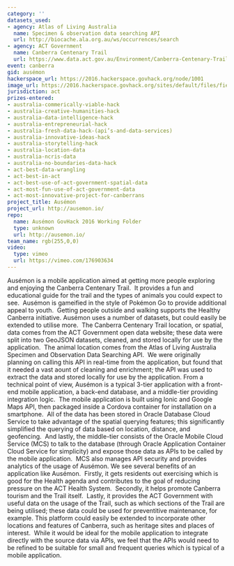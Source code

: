 ```yaml
---
category: ''
datasets_used:
- agency: Atlas of Living Australia
  name: Specimen & observation data searching API
  url: http://biocache.ala.org.au/ws/occurrences/search
- agency: ACT Government
  name: Canberra Centenary Trail
  url: https://www.data.act.gov.au/Environment/Canberra-Centenary-Trail/86di-ncd5
event: canberra
gid: ausémon
hackerspace_url: https://2016.hackerspace.govhack.org/node/1001
image_url: https://2016.hackerspace.govhack.org/sites/default/files/field/image/ausemon_entry.png
jurisdiction: act
prizes-entered:
- australia-commerically-viable-hack
- australia-creative-humanities-hack
- australia-data-intelligence-hack
- australia-entrepreneurial-hack
- australia-fresh-data-hack-(api’s-and-data-services)
- australia-innovative-ideas-hack
- australia-storytelling-hack
- australia-location-data
- australia-ncris-data
- australia-no-boundaries-data-hack
- act-best-data-wrangling
- act-best-in-act
- act-best-use-of-act-government-spatial-data
- act-most-fun-use-of-act-government-data
- act-most-innovative-project-for-canberrans
project_title: Ausémon
project_url: http://ausemon.io/
repo:
  name: Ausémon GovHack 2016 Working Folder
  type: unknown
  url: http://ausemon.io/
team_name: rgb(255,0,0)
video:
  type: vimeo
  url: https://vimeo.com/176903634
---
```


Ausémon is a mobile application aimed at getting more people exploring and enjoying the Canberra Centenary Trail.  It provides a fun and educational guide for the trail and the types of animals you could expect to see.  Ausémon is gameified in the style of Pokémon Go to provide additional appeal to youth.  Getting people outside and walking supports the Healthy Canberra initiative.
Ausémon uses a number of datasets, but could easily be extended to utilise more.  The Canberra Centenary Trail location, or spatial, data comes from the ACT Government open data website; these data were split into two GeoJSON datasets, cleaned, and stored locally for use by the application.  The animal location comes from the Atlas of Living Australia Specimen and Observation Data Searching API.  We were originally planning on calling this API in real-time from the application, but found that it needed a vast aount of cleaning and enrichment; the API was used to extract the data and stored locally for use by the application.
From a technical point of view, Ausémon is a typical 3-tier application with a front-end mobile application, a back-end database, and a middle-tier providing integration logic.  The mobile application is built using Ionic and Google Maps API, then packaged inside a Cordova container for installation on a smartphone.  All of the data has been stored in Oracle Database Cloud Service to take advantage of the spatial querying features; this significantly simplified the querying of data based on location, distance, and geofencing.  And lastly, the middle-tier consists of the Oracle Mobile Cloud Service (MCS) to talk to the database (through Oracle Application Container Cloud Service for simplicity) and expose those data as APIs to be called by the mobile application.  MCS also manages API security and provides analytics of the usage of Ausémon.
We see several benefits of an application like Ausémon.  Firstly, it gets residents out exercising which is good for the Health agenda and contributes to the goal of reducing pressure on the ACT Health System.  Secondly, it helps promote Canberra tourism and the Trail itself.  Lastly, it provides the ACT Government with useful data on the usage of the Trail, such as which sections of the Trail are being utilised; these data could be used for preventitive maintenance, for example.
This platform could easily be extended to incorporate other locations and features of Canberra, such as heritage sites and places of interest.  While it would be ideal for the mobile application to integrate directly with the source data via APIs, we feel that the APIs would need to be refined to be suitable for small and frequent queries which is typical of a mobile application.